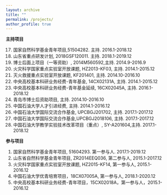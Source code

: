 ```yaml
---
layout: archive
title: ""
permalink: /projects/
author_profile: true
---
```




**主持项目**

17. 国家自然科学基金青年项目,51504282. 主持. 2016.1-2018.12
18. 山东省重点研发计划, 2018GSF120011. 主持. 2018.1-2019.12
19. 博士后面上项目（一等资助）, 2014M560592,主持.  2014.9-2016.9
20. 火灾科学国家重点实验室开放课题,  HZ2013-KF03, 主持. 2014.1-2015.12
21. 灭火救援重点实验室开放课题, KF201401, 主持. 2014.10-2016.10
22. 中央高校基本科研业务经费-青年基金, 14CX02131A, 主持. 2014.1-2015.12
23. 中央高校基本科研业务经费-青年基金延续,  16CX02045A, 主持. 2016.1-2018.12
24. 青岛市博士后资助项目,  主持. 2014.10-2016.10
25. 中国石油大学人才引进经费, 主持.  2014.1-2016.12
26. 中国石油大学国际交流合作基金, UPCBGJ201702, 主持. 2017.1-2017.12
27. 中国石油大学国际交流合作基金,UPCBGJ2018106, 主持. 2017.1-2017.12
28. 中国石油大学教学实验技术改革项目（重点）, SY-A201604,主持.  2017.1-2018.12

**参与项目**
1. 国家自然科学基金青年项目, 51604293. 第一参与人. 2017.1-2019.12
2. 山东省自然科学基金青年项目, ZR2014EEQ036, 第二参与人, 2015.1-2017.12
3. 火灾科学国家重点实验室开放课题,  HZ2015-KF14, 第一参与人, 2015.1-2016.12
4. 中国石油大学优青培育项目，18CX07005A, 第一参与人, 2018.1-2020.12
5. 中央高校基本科研业务经费-青年项目，15CX02018A，第一参与人，2015.1-2016.12


